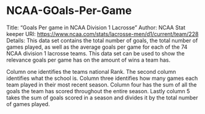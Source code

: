 # NCAA-GOals-Per-Game
Title: “Goals Per game in NCAA Division 1 Lacrosse”
Author: NCAA Stat keeper
URl: https://www.ncaa.com/stats/lacrosse-men/d1/current/team/228 
Details: This data set contains the total number of goals, the total number of games played, as well as the average goals per game for each of the 74 NCAA division 1 lacrosse teams. This data set can be used to show the relevance goals per game has on the amount of wins a team has.

Column one identifies the teams national Rank. The second column identifies what the school is. Column three identifies how many games each team played in their most recent season. Column four has the sum of all the goals the team has scored throughout the entire season. Lastly column 5 takes the sum of goals scored in a season and divides it by the total number of games played.
